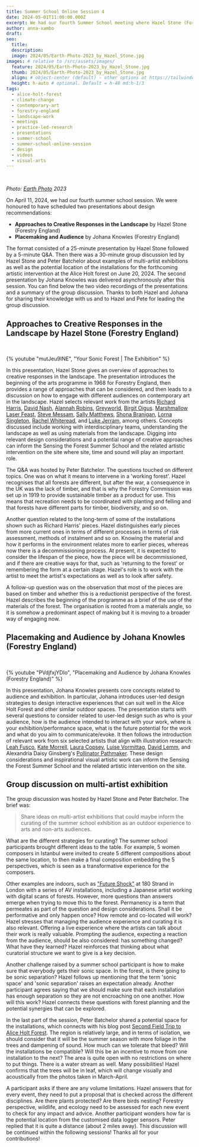 ```yaml
---
title: Summer School Online Session 4
date: 2024-05-01T11:00:00.000Z
excerpt: We had our fourth Summer School meeting where Hazel Stone (Forestry England) presented approaches to creative responses in the landscape and Johana Knowles (Forestry England) focused on placemaking and audience.
author: anna-xambo
draft:
seo:
  title:
  description:
  image: 2024/05/Earth-Photo-2023_by_Hazel_Stone.jpg
images: # relative to /src/assets/images/
  feature: 2024/05/Earth-Photo-2023_by_Hazel_Stone.jpg
  thumb: 2024/05/Earth-Photo-2023_by_Hazel_Stone.jpg
  align: # object-center (default) - other options at https://tailwindcss.com/docs/object-position
  height: h-auto # optional. Default = h-48 md:h-1/3
tags:
  - alice-holt-forest
  - climate-change
  - contemporary-art
  - forestry-england
  - landscape-work
  - meetings
  - practice-led-research
  - presentations
  - summer-school
  - summer-school-online-session 
  - design
  - videos
  - visual-arts
---
```


<br />

*Photo: [Earth Photo](https://www.earthphoto.world/) 2023*

On April 11, 2024, we had our fourth summer school session. We were honoured to have scheduled two presentations about design recommendations:

* **Approaches to Creative Responses in the Landscape** by Hazel Stone (Forestry England)
* **Placemaking and Audience** by Johana Knowles (Forestry England)

The format consisted of a 25-minute presentation by Hazel Stone followed by a 5-minute Q&A. Then there was a 30-minute group discussion led by Hazel Stone and Peter Batchelor about examples of multi-artist exhibitions as well as the potential location of the installations for the forthcoming artistic intervention at the Alice Holt forest on June 20, 2024. The second presentation by Johana Knowles was delivered asynchronously after this session. You can find below the two video recordings of the presentations and a summary of the group discussion. Thanks to both Hazel and Johana for sharing their knowledge with us and to Hazel and Pete for leading the group discussion.

## Approaches to Creative Responses in the Landscape by Hazel Stone (Forestry England)

<br />

{% youtube "mutJeu9INE", "Your Sonic Forest | The Exhibition" %}

In this presentation, Hazel Stone gives an overview of approaches to creative responses in the landscape. The presentation introduces the beginning of the arts programme in 1968 for Forestry England, then provides a range of approaches that can be considered, and then leads to a discussion on how to engage with different audiences on contemporary art in the landscape. Hazel selects relevant work from the artists [Richard Harris](https://www.grizedalesculpture.co.uk/series/richard-harris/), [David Nash](https://www.grizedalesculpture.org/archive/2021/5/14/david-nash-return-to-grizedale), [Alannah Robins](https://www.grizedalesculpture.co.uk/lady-of-the-water/), [Greyworld](https://grizedaleforestsculpturepark.wordpress.com/clockwork-forest/), [Birgit Oigus](https://www.grizedalesculpture.org/archive/2018/9/18/ruup-by-birgit-oigus). [Marshmallow Laser Feast](https://www.grizedalesculpture.org/newsblog/2016/7/18/fantastical-in-the-eyes-of-the-animal-online-experience-launches-22-july-2016), [Steve Messam](https://www.grizedalesculpture.org/archive/2020/2/13/intrastellar-2020-by-steve-messam), [Sally Matthews](https://www.grizedalesculpture.co.uk/series/sally-matthews/), [Shona Branigan](https://salmonjampress.co.uk/), [Lorna Singleton](https://www.lornasingleton.co.uk/), [Rachel Whiteread](https://www.forestryengland.uk/dalby-forest/nissen-hut-dalby-forest), and [Luke Jerram](https://moors-valley.co.uk/press/gaia-2021/), among others. Concepts discussed include working with interdisciplinary teams, understanding the landscape as well as using materials from the landscape. Digging into relevant design considerations and a potential range of creative approaches can inform the Sensing the Forest Summer School and the related artistic intervention on the site where site, time and sound will play an important role. 

The Q&A was hosted by Peter Batchelor. The questions touched on different topics. One was on what  it means to intervene in a 'working forest'. Hazel recognises that all forests are different, but after the war, a consequence in the UK was the lack of timber, and that is why the Forestry Commission was set up in 1919 to provide sustainable timber as a product for use. This means that recreation needs to be coordinated with planting and felling and that forests have different parts for timber, biodiversity, and so on. 

Another question related to the long-term of some of the installations shown such as Richard Harris' pieces. Hazel distinguishes early pieces from more current ones in terms of different processes in terms of risk assessment, methods of instalment and so on. Knowing the material and how it performs in the environment relates more to earlier pieces, whereas now there is a decommissioning process. At present, it is expected to consider the lifespan of the piece, how the piece will be decommissioned, and if there are creative ways for that, such as 'returning to the forest' or remembering the form at a certain stage. Hazel's role is to work with the artist to meet the artist's expectations as well as to look after safety.  

A follow-up question was on the observation that most of the pieces are based on timber and whether this is a reductionist perspective of the forest. Hazel describes the beginning of the programme as a brief of the use of the materials of the forest. The organisation is rooted from a materials angle, so it is somehow a predominant aspect of making but it is moving to a broader way of engaging now.

## Placemaking and Audience by Johana Knowles (Forestry England)

<br />

{% youtube "PVdjfxjYDIo", "Placemaking and Audience by Johana Knowles (Forestry England)" %}

In this presentation, Johana Knowles presents core concepts related to audience and exhibition. In particular, Johana introduces user-led design strategies to design interactive experiences that can suit well in the Alice Holt Forest and other similar outdoor spaces. The presentation starts with several questions to consider related to user-led design such as who is your audience, how is the audience intended to interact with your work, where is your exhibition/performance space, what is the future potential for the work and what do you aim to communicate/evoke. It then follows the introduction of relevant work from six selected artists that align with illustration research: [Leah Fusco](https://northeye.cargo.site/Documentary), [Kate Morrell](https://katemorrell.com/), [Laura Copsey](https://www.qbcentre.org.uk/research/new-river-folk), [Luise Vormittag](https://luisevormittag.com/Elephant), [David Lemm](https://davidlemm.co.uk/House-of-Illustration), and Alexandria Daisy Ginsberg's [Pollinator Pathmaker](https://pollinator.art/). These design considerations and inspirational visual artistic work can inform the Sensing the Forest Summer School and the related artistic intervention on the site. 

## Group discussion on multi-artist exhibition

The group discussion was hosted by Hazel Stone and Peter Batchelor. The brief was: 

> Share ideas on multi-artist exhibitions that could maybe inform the curating of the summer school exhibition as an outdoor experience to arts and non-arts audiences. 

What are the different strategies for curating? The summer school participants brought different ideas to the table. For example, 5 women composers in Istanbul were invited to create 5 different compositions about the same location, to then make a final composition embedding the 5 perspectives, which is seen as a transformative experience for the composers. 

Other examples are indoors, such as ["Future Shock"](https://www.180studios.com/exhibitions-and-performances/future-shock) at 180 Strand in London with a series of AV installations, including a Japanese artist working with digital scans of forests. However, more questions than answers emerge when trying to move this to the forest. Permanency is a term that permeates as part of the question and design considerations. Shall it be performative and only happen once? How remote and co-located will work? Hazel stresses that managing the audience experience and curating it is also relevant. Offering a live experience where the artists can talk about their work is really valuable. Prompting the audience, expecting a reaction from the audience, should be also considered: has something changed? What have they learned? Hazel reinforces that thinking about what curatorial structure we want to give is a key decision.

Another challenge raised by a summer school participant is how to make sure that everybody gets their sonic space. In the forest, is there going to be sonic separation? Hazel follows up mentioning that the term 'sonic space' and 'sonic separation' raises an expectation already. Another participant agrees saying that we should make sure that each installation has enough separation so they are not encroaching on one another. How will this work? Hazel connects these questions with forest planning and the potential synergies that can be explored.

In the last part of the session, Peter Batchelor shared a potential space for the installations, which connects with his blog post [Second Field Trip to Alice Holt Forest](/2024/04/09/second-field-trip-to-alice-holt-forest/). The region is relatively large, and in terms of isolation, we should consider that it will be the summer season with more foliage in the trees and dampening of sound. How much can we tolerate that bleed? Will the installations be compatible? Will this be an incentive to move from one installation to the next? The area is quite open with no restrictions on where to put things. There is a water stream as well. Many possibilities! Hazel confirms that the trees will be in leaf, which will change visually and acoustically from the photos taken in March-April.

A participant asks if there are any volume limitations. Hazel answers that for every event, they need to put a proposal that is checked across the different disciplines. Are there plants protected? Are there birds nesting? Forestry perspective, wildlife, and ecology need to be assessed for each new event to check for any impact and advice. Another participant wonders how far is the potential location from the customised data logger sensors. Peter replied that it is quite a distance (about 2 miles away). This discussion will be continued within the following sessions! Thanks all for your contributions! 







